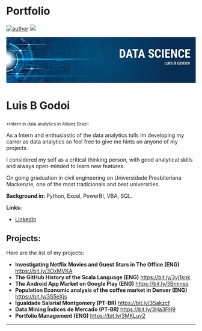 # Portfolio
[![author](https://img.shields.io/badge/author-LuisBGodoi-red.svg)](https://www.linkedin.com/in/LuisBGodoi) [![](https://img.shields.io/badge/python-3.7+-blue.svg)](https://www.python.org/downloads/release/python-365/) 

<p align="center">
  <img src="banner.png" >
</p>

# Luis B Godoi
<sub>*Intern in data analytics in Allianz Brazil</sub>

As a Intern and enthusiastic of the data analytics tolls Im developing my carrer as data analytics so feel free to give me hints on anyone of my projects.

I considered my self as a critical thinking person, with good analytical skills and always open-minded to learn new features.

On going graduation in civil engineering on Universidade Presbiteriana Mackenzie, one of the most tradicionals and best universities.

**Background in:** Python, Excel, PowerBI, VBA, SQL.

**Links:**
* [LinkedIn](https://www.linkedin.com/in/LuisBGodoi)


## Projects:
Here are the list of my projects:

* **Investigating Netflix Movies and Guest Stars in The Office (ENG)** https://bit.ly/3OxMVKA
* **The GitHub History of the Scala Language (ENG)** https://bit.ly/3vj1knk
* **The Android App Market on Google Play (ENG)** https://bit.ly/3Bminsq
* **Population Economic analysis of the coffee market in Denver (ENG)** https://bit.ly/3S5eXjs
* **Igualdade Salarial Montgomery (PT-BR)** https://bit.ly/3Sakzcf
* **Data Mining Índices de Mercado (PT-BR)** https://bit.ly/3Ha3FH9
* **Portfolio Management (ENG)** https://bit.ly/3MKLuv2

---
